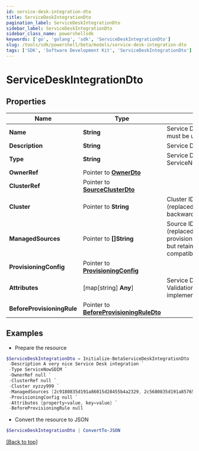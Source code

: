 ```yaml
---
id: service-desk-integration-dto
title: ServiceDeskIntegrationDto
pagination_label: ServiceDeskIntegrationDto
sidebar_label: ServiceDeskIntegrationDto
sidebar_class_name: powershellsdk
keywords: ['go', 'golang', 'sdk', 'ServiceDeskIntegrationDto'] 
slug: /tools/sdk/powershell/beta/models/service-desk-integration-dto
tags: ['SDK', 'Software Development Kit', 'ServiceDeskIntegrationDto']
---
```



# ServiceDeskIntegrationDto

## Properties

Name | Type | Description | Notes
------------ | ------------- | ------------- | -------------
**Name** |  **String** | Service Desk integration&#39;s name. The name must be unique. | 
**Description** |  **String** | Service Desk integration&#39;s description. | 
**Type** |  **String** | Service Desk integration types:  - ServiceNowSDIM - ServiceNow  | [default to "ServiceNowSDIM"]
**OwnerRef** |  Pointer to [**OwnerDto**](owner-dto) |  | [optional] 
**ClusterRef** |  Pointer to [**SourceClusterDto**](source-cluster-dto) |  | [optional] 
**Cluster** |  Pointer to **String** | Cluster ID for the Service Desk integration (replaced by clusterRef, retained for backward compatibility). | [optional] 
**ManagedSources** |  Pointer to **[]String** | Source IDs for the Service Desk integration (replaced by provisioningConfig.managedSResourceRefs, but retained here for backward compatibility). | [optional] 
**ProvisioningConfig** |  Pointer to [**ProvisioningConfig**](provisioning-config) |  | [optional] 
**Attributes** |  [map[string] **Any**] | Service Desk integration&#39;s attributes. Validation constraints enforced by the implementation. | 
**BeforeProvisioningRule** |  Pointer to [**BeforeProvisioningRuleDto**](before-provisioning-rule-dto) |  | [optional] 

## Examples

- Prepare the resource
```powershell
$ServiceDeskIntegrationDto = Initialize-BetaServiceDeskIntegrationDto  -Name Service Desk Integration Name `
 -Description A very nice Service Desk integration `
 -Type ServiceNowSDIM `
 -OwnerRef null `
 -ClusterRef null `
 -Cluster xyzzy999 `
 -ManagedSources [2c9180835d191a86015d28455b4a2329, 2c5680835d191a85765d28455b4a9823] `
 -ProvisioningConfig null `
 -Attributes {property=value, key=value} `
 -BeforeProvisioningRule null
```

- Convert the resource to JSON
```powershell
$ServiceDeskIntegrationDto | ConvertTo-JSON
```


[[Back to top]](#) 

